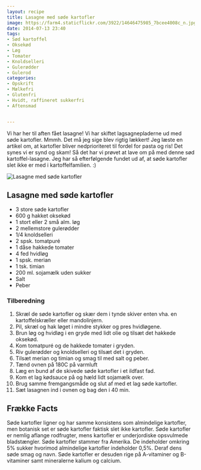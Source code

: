 ```yaml
---
layout: recipe
title: Lasagne med søde kartofler
image: https://farm4.staticflickr.com/3922/14646475985_7bcee4008c_n.jpg
date: 2014-07-13 23:40
tags:
- Sød kartoffel
- Oksekød
- Løg
- Tomater
- Knoldselleri
- Gulerødder 
- Gulerod
categories:
- Opskrift
- Mælkefri
- Glutenfri
- Hvidt, raffineret sukkerfri
- Aftensmad


---
```


Vi har her til aften fået lasagne! Vi har skiftet lagsagnepladerne ud med søde kartofler. Mmmh. Det må jeg sige blev rigtig lækkert! Jeg læste en artikel om, at kartofler bliver nedprioriteret til fordel for pasta og ris! Det synes vi er synd og skam! Så det har vi prøvet at lave om på med denne sød kartoffel-lasagne. Jeg har så efterfølgende fundet ud af, at søde kartofler slet ikke er med i kartoffelfamilien. :)


![Lasagne med søde kartofler](https://farm4.staticflickr.com/3922/14646475985_7bcee4008c_z.jpg)


## Lasagne med søde kartofler 
- 3 store søde kartofler
- 600 g hakket oksekød
- 1 stort eller 2 små alm. løg
- 2 mellemstore gulerødder
- 1/4 knoldselleri
- 2 spsk. tomatpuré
- 1 dåse hakkede tomater
- 4 fed hvidløg
- 1 spsk. merian
- 1 tsk. timian
- 200 ml. sojamælk uden sukker
- Salt
- Peber



### Tilberedning
1. Skræl de søde kartofler og skær dem i tynde skiver enten vha. en kartoffelskræller eller mandolinjern.
2. Pil, skræl og hak løget i mindre stykker og pres hvidløgene.
3. Brun løg og hvidløg i en gryde med lidt olie og tilsæt det hakkede oksekød.
4. Kom tomatpuré og de hakkede tomater i gryden.
5. Riv gulerødder og knoldselleri og tilsæt det i gryden.
6. Tilsæt merian og timian og smag til med salt og peber.
7. Tænd ovnen på 180C på varmluft
8. Læg en bund af de skivede søde kartofler i et ildfast fad.
9. Kom et lag kødsauce på og hæld lidt sojamælk over.
10. Brug samme fremgangsmåde og slut af med et lag søde kartofler. 
11. Sæt lasagnen ind i ovnen og bag den i 40 min.









## Frække Facts
Søde kartofler ligner og har samme konsistens som almindelige kartofler, men botanisk set er søde kartofler faktisk slet ikke kartofler. Søde kartofler er nemlig aflange rodfrugter, mens kartofler er underjordiske opsvulmede bladstængler. Søde kartofler stammer fra Amerika. De indeholder omkring 5% sukker hvorimod almindelige kartofler indeholder 0,5%. Deraf dens søde smag og navn. Søde kartofler er desuden rige på A-vitaminer og B-vitaminer samt mineralerne kalium og calcium. 